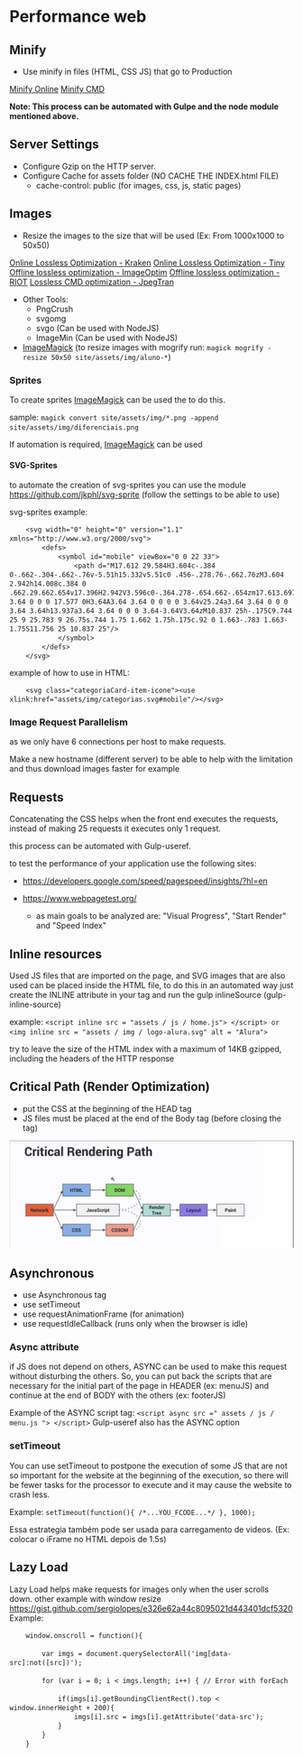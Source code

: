 # Performance web

## Minify


- Use minify in files (HTML, CSS JS) that go to Production

[Minify Online](https://refresh-sf.com/)
[Minify CMD](https://github.com/mishoo/UglifyJS)

**Note: This process can be automated with Gulpe and the node module mentioned above.**


## Server Settings

- Configure Gzip on the HTTP server.
- Configure Cache for assets folder (NO CACHE THE INDEX.html FILE)
	- cache-control: public (for images, css, js, static pages)



## Images

- Resize the images to the size that will be used (Ex: From 1000x1000 to 50x50)

[Online Lossless Optimization - Kraken](https://kraken.io/)
[Online Lossless Optimization - Tiny](https://tinypng.com/)
[Offline lossless optimization - ImageOptim](https://imageoptim.com/mac)
[Offline lossless optimization - RIOT](https://riot-optimizer.com/)
[Lossless CMD optimization - JpegTran](https://jpegclub.org/jpegtran/)

- Other Tools:
	- PngCrush
	- svgomg
	- svgo (Can be used with NodeJS)
	- ImageMin (Can be used with NodeJS)
-  [ImageMagick](https://imagemagick.org/) (to resize images with mogrify run: ``magick mogrify -resize 50x50 site/assets/img/aluno-*``)

### Sprites

To create sprites [ImageMagick](https://imagemagick.org/) can be used the to do this.

sample: ``magick convert site/assets/img/*.png -append site/assets/img/diferenciais.png``

If automation is required, [ImageMagick](https://github.com/twolfson/gulp.spritesmith) can be used


#### SVG-Sprites

to automate the creation of svg-sprites you can use the module https://github.com/jkphl/svg-sprite (follow the settings to be able to use)


svg-sprites example:

```	
	<svg width="0" height="0" version="1.1" xmlns="http://www.w3.org/2000/svg">
		<defs>
			<symbol id="mobile" viewBox="0 0 22 33">
				<path d="M17.612 29.584H3.604c-.384 0-.662-.304-.662-.76v-5.51h15.332v5.51c0 .456-.278.76-.662.76zM3.604 2.942h14.008c.384 0 .662.29.662.654v17.396H2.942V3.596c0-.364.278-.654.662-.654zm17.613.697A3.64 3.64 0 0 0 17.577 0H3.64A3.64 3.64 0 0 0 0 3.64v25.24a3.64 3.64 0 0 0 3.64 3.64h13.937a3.64 3.64 0 0 0 3.64-3.64V3.64zM10.837 25h-.175C9.744 25 9 25.783 9 26.75s.744 1.75 1.662 1.75h.175c.92 0 1.663-.783 1.663-1.75S11.756 25 10.837 25"/>
			</symbol>
		</defs>
	</svg>
```


example of how to use in HTML:
```
	<svg class="categoriaCard-item-icone"><use xlink:href="assets/img/categorias.svg#mobile"/></svg>
```

### Image Request Parallelism

as we only have 6 connections per host to make requests.

Make a new hostname (different server) to be able to help with the limitation and thus download images faster for example

## Requests

Concatenating the CSS helps when the front end executes the requests, instead of making 25 requests it executes only 1 request.

this process can be automated with Gulp-useref.

to test the performance of your application use the following sites: 
- https://developers.google.com/speed/pagespeed/insights/?hl=en

- https://www.webpagetest.org/
	- as main goals to be analyzed are: "Visual Progress", "Start Render" and "Speed Index"

## Inline resources

Used JS files that are imported on the page, and SVG images that are also used can be placed inside the HTML file, to do this in an automated way just create the INLINE attribute in your tag and run the gulp inlineSource (gulp-inline-source)
 

example: `` <script inline src = "assets / js / home.js"> </script> or <img inline src = "assets / img / logo-alura.svg" alt = "Alura"> ``


try to leave the size of the HTML index with a maximum of 14KB gzipped, including the headers of the HTTP response
  

## Critical Path (Render Optimization)

- put the CSS at the beginning of the HEAD tag
- JS files must be placed at the end of the Body tag (before closing the tag)

![critical-render-path](critical_rendering_path.png)


## Asynchronous

- use Asynchronous tag
- use setTimeout
- use requestAnimationFrame (for animation)
- use requestIdleCallback (runs only when the browser is idle)

### Async attribute
if JS does not depend on others, ASYNC can be used to make this request without disturbing the others. So, you can put back the scripts that are necessary for the initial part of the page in HEADER (ex: menuJS) and continue at the end of BODY with the others (ex: footerJS)

Example of the ASYNC script tag: ```<script async src =" assets / js / menu.js "> </script>```
Gulp-useref also has the ASYNC option

### setTimeout 
You can use setTimeout to postpone the execution of some JS that are not so important for the website at the beginning of the execution, so there will be fewer tasks for the processor to execute and it may cause the website to crash less.

Example: ```setTimeout(function(){ /*...YOU_FCODE...*/ }, 1000);```

Essa estrategia também pode ser usada para carregamento de videos. (Ex: colocar o iFrame no HTML depois de 1.5s)

## Lazy Load

Lazy Load helps make requests for images only when the user scrolls down.
other example with window resize https://gist.github.com/sergiolopes/e326e62a44c8095021d443401dcf5320
Example: 
```
	window.onscroll = function(){

		var imgs = document.querySelectorAll('img[data-src]:not([src])');

		for (var i = 0; i < imgs.length; i++) { // Error with forEach

			if(imgs[i].getBoundingClientRect().top < window.innerHeight + 200){
				imgs[i].src = imgs[i].getAttribute('data-src');
			}
		}
	}
```